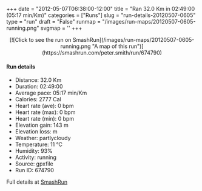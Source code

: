 +++
date = "2012-05-07T06:38:00-12:00"
title = "Ran 32.0 Km in 02:49:00 (05:17 min/Km)"
categories = ["Runs"]
slug = "run-details-20120507-0605"
type = "run"
draft = "False"
runmap = "/images/run-maps/20120507-0605-running.png"
svgmap = '<polyline points="30 57, 31 55, 30 55, 29 54, 26 55, 26 55, 25 55, 20 59, 20 59, 18 60, 16 61, 15 61, 14 60, 14 59, 12 58, 10 58, 8 59, 5 57, 3 55, 0 52, 1 50, 4 50, 8 48, 9 48, 11 46, 16 45, 15 43, 15 40, 16 39, 17 38, 18 39, 17 41, 18 41, 20 43, 24 45, 24 45, 25 44, 26 42, 40 45, 41 46, 45 47, 52 47, 53 48, 56 50, 58 51, 61 51, 64 50, 66 49, 69 50, 70 49, 71 48, 70 47, 70 46, 74 46, 76 45, 78 46, 79 47, 82 48, 83 48, 84 47, 89 49, 91 49, 94 49, 96 50, 97 50, 100 49, 97 50, 96 50, 94 49, 92 49, 91 49, 89 49, 84 47, 82 48, 80 48, 79 47, 78 46, 76 45, 74 46, 70 46, 70 47, 71 48, 70 50, 68 50, 66 49, 62 51, 59 51, 56 50, 53 48, 52 47, 45 47, 33 44">'
+++



<!--more-->

<center>
[![Click to see the run on SmashRun](/images/run-maps/20120507-0605-running.png "A map of this run")](https://smashrun.com/peter.smith/run/674790)
</center>

#### Run details

* Distance: 32.0 Km
* Duration: 02:49:00
* Average pace: 05:17 min/Km
* Calories: 2777 Cal
* Heart rate (ave): 0 bpm
* Heart rate (max): 0 bpm
* Heart rate (min): 0 bpm
* Elevation gain: 143 m
* Elevation loss:  m
* Weather: partlycloudy
* Temperature: 11 &deg;C
* Humidity: 93%
* Activity: running
* Source: gpxfile
* Run ID: 674790

Full details at [SmashRun](https://smashrun.com/peter.smith/run/674790)